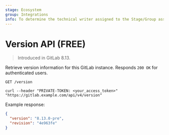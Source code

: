 ```yaml
---
stage: Ecosystem
group: Integrations
info: To determine the technical writer assigned to the Stage/Group associated with this page, see https://about.gitlab.com/handbook/engineering/ux/technical-writing/#assignments
---
```


# Version API **(FREE)**

> Introduced in GitLab 8.13.

Retrieve version information for this GitLab instance. Responds `200 OK` for
authenticated users.

```plaintext
GET /version
```

```shell
curl --header "PRIVATE-TOKEN: <your_access_token>" "https://gitlab.example.com/api/v4/version"
```

Example response:

```json
{
  "version": "8.13.0-pre",
  "revision": "4e963fe"
}
```
